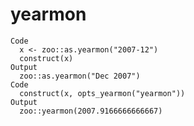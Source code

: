 # yearmon

    Code
      x <- zoo::as.yearmon("2007-12")
      construct(x)
    Output
      zoo::as.yearmon("Dec 2007")
    Code
      construct(x, opts_yearmon("yearmon"))
    Output
      zoo::yearmon(2007.9166666666667)

